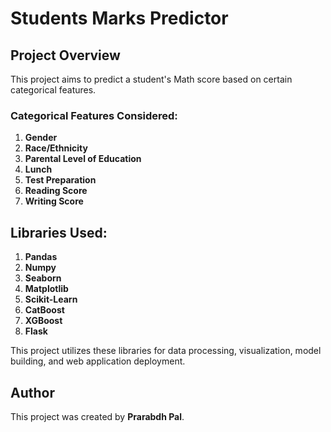 # Students Marks Predictor

## Project Overview
This project aims to predict a student's Math score based on certain categorical features.

### Categorical Features Considered:
1. **Gender**
2. **Race/Ethnicity**
3. **Parental Level of Education**
4. **Lunch**
5. **Test Preparation**
6. **Reading Score**
7. **Writing Score**

## Libraries Used:
1. **Pandas**
2. **Numpy**
3. **Seaborn**
4. **Matplotlib**
5. **Scikit-Learn**
6. **CatBoost**
7. **XGBoost**
8. **Flask**

This project utilizes these libraries for data processing, visualization, model building, and web application deployment.

## Author
This project was created by **Prarabdh Pal**.